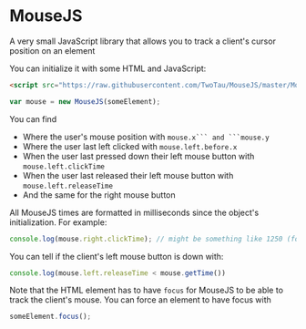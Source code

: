 # MouseJS
A very small JavaScript library that allows you to track a client's cursor position on an element

You can initialize it with some HTML and JavaScript:
```html
<script src="https://raw.githubusercontent.com/TwoTau/MouseJS/master/Mouse.js"></script>
```
```javascript
var mouse = new MouseJS(someElement);
```
You can find
* Where the user's mouse position with `mouse.x``` and ```mouse.y`
* Where the user last left clicked with `mouse.left.before.x`
* When the user last pressed down their left mouse button with `mouse.left.clickTime`
* When the user last released their left mouse button with `mouse.left.releaseTime`
* And the same for the right mouse button

All MouseJS times are formatted in milliseconds since the object's initialization. For example:
```js
console.log(mouse.right.clickTime); // might be something like 1250 (for 1.25 seconds)
```

You can tell if the client's left mouse button is down with:
```js
console.log(mouse.left.releaseTime < mouse.getTime())
```

Note that the HTML element has to have `focus` for MouseJS to be able to track the client's mouse. You can force an element to have focus with
```js
someElement.focus();
```

